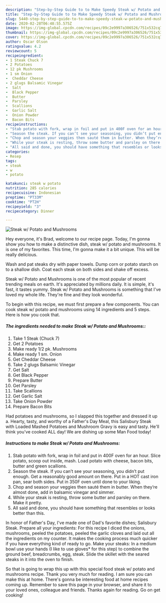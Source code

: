 ```yaml
---
description: "Step-by-Step Guide to to Make Speedy Steak w/ Potato and Mushrooms"
title: "Step-by-Step Guide to to Make Speedy Steak w/ Potato and Mushrooms"
slug: 5440-step-by-step-guide-to-to-make-speedy-steak-w-potato-and-mushrooms
date: 2020-02-28T06:48:55.575Z
image: https://img-global.cpcdn.com/recipes/09c2e9997a306526/751x532cq70/steak-w-potato-and-mushrooms-recipe-main-photo.jpg
thumbnail: https://img-global.cpcdn.com/recipes/09c2e9997a306526/751x532cq70/steak-w-potato-and-mushrooms-recipe-main-photo.jpg
cover: https://img-global.cpcdn.com/recipes/09c2e9997a306526/751x532cq70/steak-w-potato-and-mushrooms-recipe-main-photo.jpg
author: Oscar Olson
ratingvalue: 4.2
reviewcount: 5
recipeingredient:
- 1 Steak Chuck 7
- 2 Potatoes
- 12 pk Mushrooms
- 1 sm Onion
-  Cheddar Cheese
- 2 glugs Balsamic Vinegar
-  Salt
-  Black Pepper
-  Butter
-  Parsley
-  Scallions
-  Garlic Salt
-  Onion Powder
-  Bacon Bits
recipeinstructions:
- "Stab potato with fork, wrap in foil and put in 400F oven for an hour. Slice potato, scoop out inside, mash. Load potato with cheese, bacon bits, butter and green scallions."
- "Season the steak. If you can’t see your seasoning, you didn’t put enough. Get a reasonably good amount on there. Put in a HOT cast iron pan, sear both sides. Put in 350F oven until done to your liking."
- "Chop and season your veggies then sauté them in butter. When they’re almost done, add in balsamic vinegar and simmer."
- "While your steak is resting, throw some butter and parsley on there. Make it pretty."
- "All said and done, you should have something that resembles or looks better than this."
categories:
- Resep
tags:
- steak
- w
- potato

katakunci: steak w potato
nutrition: 285 calories
recipecuisine: Indonesian
preptime: "PT33M"
cooktime: "PT2H"
recipeyield: "3"
recipecategory: Dinner

---
```



![Steak w/ Potato and Mushrooms](https://img-global.cpcdn.com/recipes/09c2e9997a306526/751x532cq70/steak-w-potato-and-mushrooms-recipe-main-photo.jpg)

Hey everyone, it's Brad, welcome to our recipe page. Today, I'm gonna show you how to make a distinctive dish, steak w/ potato and mushrooms. It is one of my favorites. This time, I'm gonna make it a bit unique. This will be really delicious.

Wash and pat steaks dry with paper towels. Dump corn or potato starch on to a shallow dish. Coat each steak on both sides and shake off excess.

Steak w/ Potato and Mushrooms is one of the most popular of recent trending meals on earth. It's appreciated by millions daily. It is simple, it's fast, it tastes yummy. Steak w/ Potato and Mushrooms is something that I've loved my whole life. They're fine and they look wonderful.


To begin with this recipe, we must first prepare a few components. You can cook steak w/ potato and mushrooms using 14 ingredients and 5 steps. Here is how you cook that.

##### The ingredients needed to make Steak w/ Potato and Mushrooms::

1. Take 1 Steak (Chuck 7)
1. Get 2 Potatoes
1. Make ready 1/2 pk. Mushrooms
1. Make ready 1 sm. Onion
1. Get  Cheddar Cheese
1. Take 2 glugs Balsamic Vinegar
1. Get  Salt
1. Get  Black Pepper
1. Prepare  Butter
1. Get  Parsley
1. Take  Scallions
1. Get  Garlic Salt
1. Take  Onion Powder
1. Prepare  Bacon Bits


Had potatoes and mushrooms, so I slapped this together and dressed it up a. Hearty, tasty, and worthy of a Father&#39;s Day Meal, this Salisbury Steak with Loaded Mashed Potatoes and Mushroom Gravy is easy and tasty. He&#39;ll think you&#39;ve cooked ALL day! We are dishing up some Man Food today! 

##### Instructions to make Steak w/ Potato and Mushrooms:

1. Stab potato with fork, wrap in foil and put in 400F oven for an hour. Slice potato, scoop out inside, mash. Load potato with cheese, bacon bits, butter and green scallions.
1. Season the steak. If you can’t see your seasoning, you didn’t put enough. Get a reasonably good amount on there. Put in a HOT cast iron pan, sear both sides. Put in 350F oven until done to your liking.
1. Chop and season your veggies then sauté them in butter. When they’re almost done, add in balsamic vinegar and simmer.
1. While your steak is resting, throw some butter and parsley on there. Make it pretty.
1. All said and done, you should have something that resembles or looks better than this.


In honor of Father&#39;s Day, I&#39;ve made one of Dad&#39;s favorite dishes; Salisbury Steak. Prepare all your ingredients: For this recipe I diced the onions, mushrooms, peeled the potatoes, peeled the garlic cloves and laid out all the ingredients on my counter. It makes the cooking process much quicker if you have everything kind of ready to go. Make your steaks: In a medium bowl use your hands (I like to use gloves* for this step) to combine the ground beef, breadcrumbs, egg, steak. Slide the skillet with the seared steaks in it into the oven to finish. 

So that is going to wrap this up with this special food steak w/ potato and mushrooms recipe. Thank you very much for reading. I am sure you can make this at home. There's gonna be interesting food at home recipes coming up. Remember to save this page in your browser, and share it to your loved ones, colleague and friends. Thanks again for reading. Go on get cooking!
